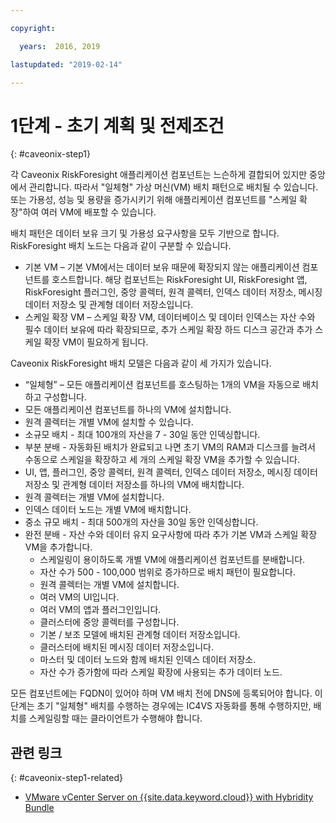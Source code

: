 ```yaml
---

copyright:

  years:  2016, 2019

lastupdated: "2019-02-14"

---
```


# 1단계 - 초기 계획 및 전제조건
{: #caveonix-step1}

각 Caveonix RiskForesight 애플리케이션 컴포넌트는 느슨하게 결합되어 있지만 중앙에서 관리합니다. 따라서 "일체형" 가상 머신(VM) 배치 패턴으로 배치될 수 있습니다. 또는 가용성, 성능 및 용량을 증가시키기 위해 애플리케이션 컴포넌트를 "스케일 확장"하여 여러 VM에 배포할 수 있습니다.

배치 패턴은 데이터 보유 크기 및 가용성 요구사항을 모두 기반으로 합니다. RiskForesight 배치 노드는 다음과 같이 구분할 수 있습니다.

-	기본 VM – 기본 VM에서는 데이터 보유 때문에 확장되지 않는 애플리케이션 컴포넌트를 호스트합니다. 해당 컴포넌트는 RiskForesight UI, RiskForesight 앱, RiskForesight 플러그인, 중앙 콜렉터, 원격 콜렉터, 인덱스 데이터 저장소, 메시징 데이터 저장소 및 관계형 데이터 저장소입니다.
-	스케일 확장 VM – 스케일 확장 VM, 데이터베이스 및 데이터 인덱스는 자산 수와 필수 데이터 보유에 따라 확장되므로, 추가 스케일 확장 하드 디스크 공간과 추가 스케일 확장 VM이 필요하게 됩니다.

Caveonix RiskForesight 배치 모델은 다음과 같이 세 가지가 있습니다.

-	“일체형” – 모든 애플리케이션 컴포넌트를 호스팅하는 1개의 VM을 자동으로 배치하고 구성합니다.
  - 모든 애플리케이션 컴포넌트를 하나의 VM에 설치합니다.
  - 원격 콜렉터는 개별 VM에 설치할 수 있습니다.
  - 소규모 배치 - 최대 100개의 자산을 7 - 30일 동안 인덱싱합니다.
-	부분 분배 - 자동화된 배치가 완료되고 나면 초기 VM의 RAM과 디스크를 늘려서 수동으로 스케일을 확장하고 세 개의 스케일 확장 VM을 추가할 수 있습니다.
  - UI, 앱, 플러그인, 중앙 콜렉터, 원격 콜렉터, 인덱스 데이터 저장소, 메시징 데이터 저장소 및 관계형 데이터 저장소를 하나의 VM에 배치합니다.
  - 원격 콜렉터는 개별 VM에 설치합니다.
  -	인덱스 데이터 노드는 개별 VM에 배치합니다.
  -	중소 규모 배치 - 최대 500개의 자산을 30일 동안 인덱싱합니다.
- 완전 분배 - 자산 수와 데이터 유지 요구사항에 따라 추가 기본 VM과 스케일 확장 VM을 추가합니다.
  - 스케일링이 용이하도록 개별 VM에 애플리케이션 컴포넌트를 분배합니다.
  -	자산 수가 500 - 100,000 범위로 증가하므로 배치 패턴이 필요합니다.
  -	원격 콜렉터는 개별 VM에 설치합니다.
  -	여러 VM의 UI입니다.
  -	여러 VM의 앱과 플러그인입니다.
  -	클러스터에 중앙 콜렉터를 구성합니다.
  -	기본 / 보조 모델에 배치된 관계형 데이터 저장소입니다.
  -	클러스터에 배치된 메시징 데이터 저장소입니다.
  -	마스터 및 데이터 노드와 함께 배치된 인덱스 데이터 저장소.
  -	자산 수가 증가함에 따라 스케일 확장에 사용되는 추가 데이터 노드.

모든 컴포넌트에는 FQDN이 있어야 하며 VM 배치 전에 DNS에 등록되어야 합니다. 이 단계는 초기 "일체형" 배치를 수행하는 경우에는 IC4VS 자동화를 통해 수행하지만, 배치를 스케일링할 때는 클라이언트가 수행해야 합니다.

## 관련 링크
{: #caveonix-step1-related}

* [VMware vCenter Server on {{site.data.keyword.cloud}} with Hybridity Bundle](/docs/services/vmwaresolutions/archiref/vcs?topic=vmware-solutions-vcs-hybridity-intro)
